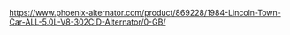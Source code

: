 https://www.phoenix-alternator.com/product/869228/1984-Lincoln-Town-Car-ALL-5.0L-V8-302CID-Alternator/0-GB/
